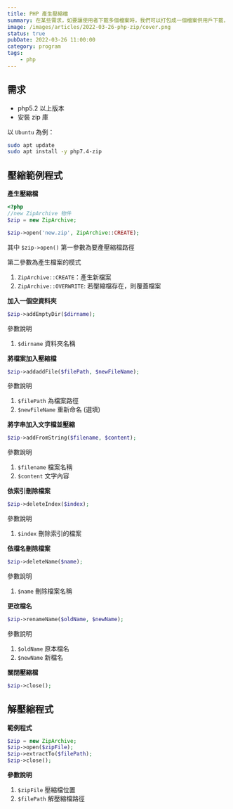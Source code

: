 ```yaml
---
title: PHP 產生壓縮檔
summary: 在某些需求，如要讓使用者下載多個檔案時，我們可以打包成一個檔案供用戶下載，或是檔案太大，可以壓縮檔案已減少頻寛。
image: /images/articles/2022-03-26-php-zip/cover.png
status: true
pubDate: 2022-03-26 11:00:00
category: program
tags:
    - php
---
```


## 需求

-   php5.2 以上版本
-   安裝 zip 庫

以 `Ubuntu` 為例：

```bash
sudo apt update
sudo apt install -y php7.4-zip
```

## 壓縮範例程式

**產生壓縮檔**

```php
<?php
//new ZipArchive 物件
$zip = new ZipArchive;

$zip->open('new.zip', ZipArchive::CREATE);

```

其中 `$zip->open()` 第一參數為要產壓縮檔路徑

第二參數為產生檔案的模式

1. `ZipArchive::CREATE`：產生新檔案
2. `ZipArchive::OVERWRITE`: 若壓縮檔存在，則覆蓋檔案

**加入一個空資料夾**

```php
$zip->addEmptyDir($dirname);
```

參數說明

1. `$dirname` 資料夾名稱

**將檔案加入壓縮檔**

```php
$zip->addaddFile($filePath, $newFileName);
```

參數說明

1. `$filePath` 為檔案路徑
2. `$newFileName` 重新命名 (選填)

**將字串加入文字檔並壓縮**

```php
$zip->addFromString($filename, $content);
```

參數說明

1. `$filename` 檔案名稱
2. `$content` 文字內容

**依索引刪除檔案**

```php
$zip->deleteIndex($index);
```

參數說明

1. `$index` 刪除索引的檔案

**依檔名刪除檔案**

```php
$zip->deleteName($name);
```

參數說明

1. `$name` 刪除檔案名稱

**更改檔名**

```php
$zip->renameName($oldName, $newName);
```

參數說明

1. `$oldName` 原本檔名
2. `$newName` 新檔名

**關閉壓縮檔**

```php
$zip->close();
```

## 解壓縮程式

**範例程式**

```php
$zip = new ZipArchive;
$zip->open($zipFile);
$zip->extractTo($filePath);
$zip->close();
```

**參數說明**

1. `$zipFile` 壓縮檔位置
2. `$filePath` 解壓縮檔路徑
